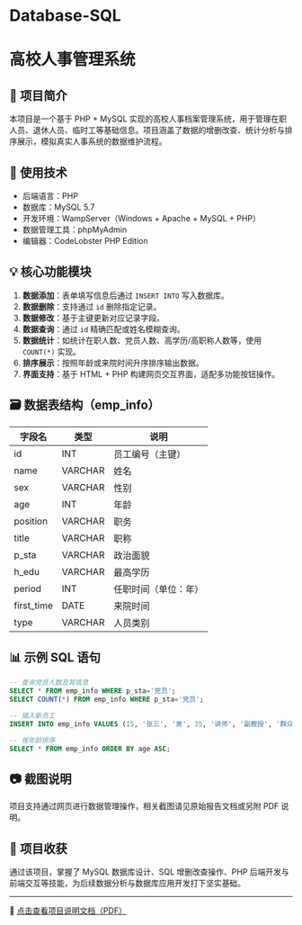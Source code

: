 # Database-SQL

# 高校人事管理系统

## 📌 项目简介
本项目是一个基于 PHP + MySQL 实现的高校人事档案管理系统，用于管理在职人员、退休人员、临时工等基础信息。项目涵盖了数据的增删改查、统计分析与排序展示，模拟真实人事系统的数据维护流程。

## 🧰 使用技术
- 后端语言：PHP
- 数据库：MySQL 5.7
- 开发环境：WampServer（Windows + Apache + MySQL + PHP）
- 数据管理工具：phpMyAdmin
- 编辑器：CodeLobster PHP Edition

## 💡 核心功能模块
1. **数据添加**：表单填写信息后通过 `INSERT INTO` 写入数据库。
2. **数据删除**：支持通过 `id` 删除指定记录。
3. **数据修改**：基于主键更新对应记录字段。
4. **数据查询**：通过 `id` 精确匹配或姓名模糊查询。
5. **数据统计**：如统计在职人数、党员人数、高学历/高职称人数等，使用 `COUNT(*)` 实现。
6. **排序展示**：按照年龄或来院时间升序排序输出数据。
7. **界面支持**：基于 HTML + PHP 构建网页交互界面，适配多功能按钮操作。

## 🗃️ 数据表结构（emp_info）
| 字段名 | 类型 | 说明 |
|--------|------|------|
| id | INT | 员工编号（主键） |
| name | VARCHAR | 姓名 |
| sex | VARCHAR | 性别 |
| age | INT | 年龄 |
| position | VARCHAR | 职务 |
| title | VARCHAR | 职称 |
| p_sta | VARCHAR | 政治面貌 |
| h_edu | VARCHAR | 最高学历 |
| period | INT | 任职时间（单位：年） |
| first_time | DATE | 来院时间 |
| type | VARCHAR | 人员类别 |

## 📊 示例 SQL 语句
```sql
-- 查询党员人数及其信息
SELECT * FROM emp_info WHERE p_sta='党员';
SELECT COUNT(*) FROM emp_info WHERE p_sta='党员';

-- 插入新员工
INSERT INTO emp_info VALUES (15, '张三', '男', 35, '讲师', '副教授', '群众', '硕士', 5, '2018-09-01', '在职人员');

-- 按年龄排序
SELECT * FROM emp_info ORDER BY age ASC;
```

## 📷 截图说明
项目支持通过网页进行数据管理操作，相关截图请见原始报告文档或另附 PDF 说明。

## 🧠 项目收获
通过该项目，掌握了 MySQL 数据库设计、SQL 增删改查操作、PHP 后端开发与前端交互等技能，为后续数据分析与数据库应用开发打下坚实基础。

---
📄 [点击查看项目说明文档（PDF）](./数据库&SQL项目实验报告.pdf)

